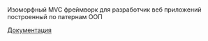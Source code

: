 ###  


Изоморфный MVC фреймворк для разработчик веб приложений построенный по патернам ООП



[Документация](/doc/)